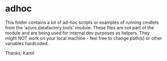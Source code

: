 # adhoc
This folder contains a lot of ad-hoc scripts or examples of running cmdlets from the 'azure.datafactory.tools' module.
These files are not part of the module and are being used for internal dev purposes as helpers.
They might NOT work on your local machine - feel free to change path(s) or other variables hardcoded.

Thanks,
Kamil